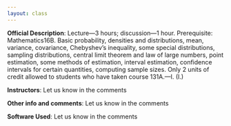 ```yaml
---
layout: class
---
```


**Official Description**: Lecture—3 hours; discussion—1 hour. Prerequisite: Mathematics16B. Basic probability, densities and distributions, mean, variance, covariance, Chebyshev’s inequality, some special distributions, sampling distributions, central limit theorem and law of large numbers, point estimation, some methods of estimation, interval estimation, confidence intervals for certain quantities, computing sample sizes. Only 2 units of credit allowed to students who have taken course 131A.—I. (I.)

**Instructors**: Let us know in the comments

**Other info and comments**: Let us know in the comments

**Software Used**: Let us know in the comments